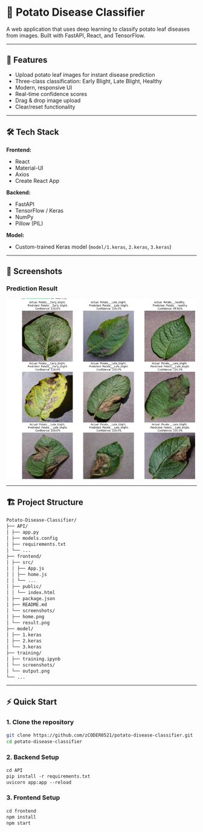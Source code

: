 # 🥔 Potato Disease Classifier

A web application that uses deep learning to classify potato leaf diseases from images. Built with FastAPI, React, and TensorFlow.

---

## 🚀 Features

- Upload potato leaf images for instant disease prediction
- Three-class classification: Early Blight, Late Blight, Healthy
- Modern, responsive UI
- Real-time confidence scores
- Drag & drop image upload
- Clear/reset functionality

---

## 🛠️ Tech Stack

**Frontend:**  
- React  
- Material-UI  
- Axios  
- Create React App

**Backend:**  
- FastAPI  
- TensorFlow / Keras  
- NumPy  
- Pillow (PIL)

**Model:**  
- Custom-trained Keras model (`model/1.keras`, `2.keras`, `3.keras`)

---

## 📸 Screenshots

### Prediction Result
![Result Screenshot](training/screenshots/output.png)

---

## 🏗️ Project Structure

```
Potato-Disease-Classifier/
├── API/
│ ├── app.py
│ ├── models.config
│ ├── requirements.txt
│ └── ...
├── frontend/
│ ├── src/
│ │ ├── App.js
│ │ ├── home.js
│ │ └── ...
│ ├── public/
│ │ └── index.html
│ ├── package.json
│ ├── README.md
│ └── screenshots/
│ ├── home.png
│ └── result.png
├── model/
│ ├── 1.keras
│ ├── 2.keras
│ └── 3.keras
├── training/
│ ├── training.ipynb
│ └── screenshots/
│ └── output.png
└── ...

```


---

## ⚡ Quick Start

### 1. Clone the repository

```sh
git clone https://github.com/zCODER0521/potato-disease-classifier.git
cd potato-disease-classifier
```

### 2. Backend Setup

```
cd API
pip install -r requirements.txt
uvicorn app:app --reload
```

### 3. Frontend Setup

```
cd frontend
npm install
npm start
```
